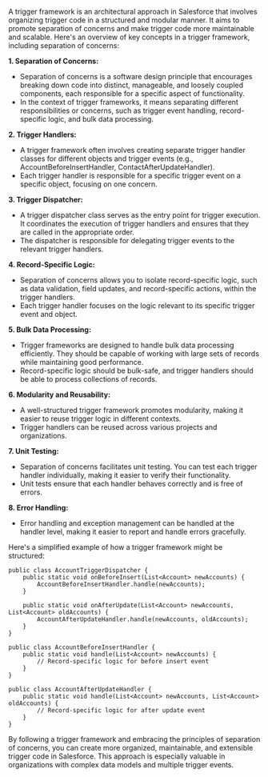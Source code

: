 A trigger framework is an architectural approach in Salesforce that involves organizing trigger code in a structured and modular manner. It aims to promote separation of concerns and make trigger code more maintainable and scalable. Here's an overview of key concepts in a trigger framework, including separation of concerns:

**1. Separation of Concerns:**
   - Separation of concerns is a software design principle that encourages breaking down code into distinct, manageable, and loosely coupled components, each responsible for a specific aspect of functionality.
   - In the context of trigger frameworks, it means separating different responsibilities or concerns, such as trigger event handling, record-specific logic, and bulk data processing.

**2. Trigger Handlers:**
   - A trigger framework often involves creating separate trigger handler classes for different objects and trigger events (e.g., AccountBeforeInsertHandler, ContactAfterUpdateHandler).
   - Each trigger handler is responsible for a specific trigger event on a specific object, focusing on one concern.

**3. Trigger Dispatcher:**
   - A trigger dispatcher class serves as the entry point for trigger execution. It coordinates the execution of trigger handlers and ensures that they are called in the appropriate order.
   - The dispatcher is responsible for delegating trigger events to the relevant trigger handlers.

**4. Record-Specific Logic:**
   - Separation of concerns allows you to isolate record-specific logic, such as data validation, field updates, and record-specific actions, within the trigger handlers.
   - Each trigger handler focuses on the logic relevant to its specific trigger event and object.

**5. Bulk Data Processing:**
   - Trigger frameworks are designed to handle bulk data processing efficiently. They should be capable of working with large sets of records while maintaining good performance.
   - Record-specific logic should be bulk-safe, and trigger handlers should be able to process collections of records.

**6. Modularity and Reusability:**
   - A well-structured trigger framework promotes modularity, making it easier to reuse trigger logic in different contexts.
   - Trigger handlers can be reused across various projects and organizations.

**7. Unit Testing:**
   - Separation of concerns facilitates unit testing. You can test each trigger handler individually, making it easier to verify their functionality.
   - Unit tests ensure that each handler behaves correctly and is free of errors.

**8. Error Handling:**
   - Error handling and exception management can be handled at the handler level, making it easier to report and handle errors gracefully.

Here's a simplified example of how a trigger framework might be structured:

```apex
public class AccountTriggerDispatcher {
    public static void onBeforeInsert(List<Account> newAccounts) {
        AccountBeforeInsertHandler.handle(newAccounts);
    }

    public static void onAfterUpdate(List<Account> newAccounts, List<Account> oldAccounts) {
        AccountAfterUpdateHandler.handle(newAccounts, oldAccounts);
    }
}

public class AccountBeforeInsertHandler {
    public static void handle(List<Account> newAccounts) {
        // Record-specific logic for before insert event
    }
}

public class AccountAfterUpdateHandler {
    public static void handle(List<Account> newAccounts, List<Account> oldAccounts) {
        // Record-specific logic for after update event
    }
}
```

By following a trigger framework and embracing the principles of separation of concerns, you can create more organized, maintainable, and extensible trigger code in Salesforce. This approach is especially valuable in organizations with complex data models and multiple trigger events.
